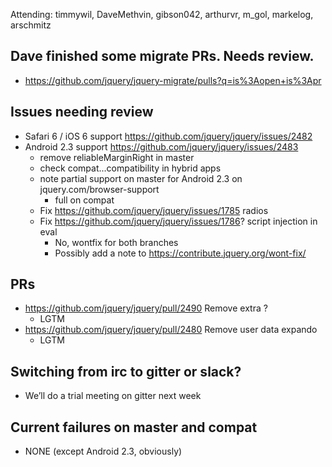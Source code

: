Attending: timmywil, DaveMethvin, gibson042, arthurvr, m_gol, markelog, arschmitz

## Dave finished some migrate PRs. Needs review.
* https://github.com/jquery/jquery-migrate/pulls?q=is%3Aopen+is%3Apr 

## Issues needing review
* Safari 6 / iOS 6 support https://github.com/jquery/jquery/issues/2482
* Android 2.3 support https://github.com/jquery/jquery/issues/2483
  - remove reliableMarginRight in master
  - check compat...compatibility in hybrid apps
  - note partial support on master for Android 2.3 on jquery.com/browser-support
    * full on compat
  - Fix https://github.com/jquery/jquery/issues/1785 radios
  - Fix https://github.com/jquery/jquery/issues/1786? script injection in eval
    * No, wontfix for both branches
    * Possibly add a note to https://contribute.jquery.org/wont-fix/ 

## PRs
* https://github.com/jquery/jquery/pull/2490 Remove extra ?
  - LGTM
* https://github.com/jquery/jquery/pull/2480 Remove user data expando
  - LGTM

## Switching from irc to gitter or slack?
* We’ll do a trial meeting on gitter next week

## Current failures on master and compat
* NONE (except Android 2.3, obviously)
